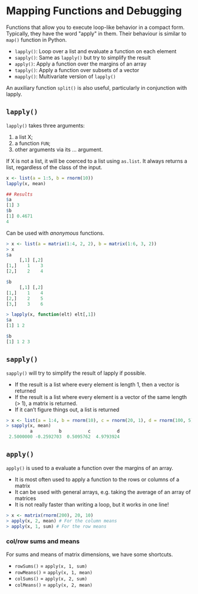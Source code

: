 
# Mapping Functions and Debugging

Functions that allow you to execute loop-like behavior in a compact form. Typically, they have the word "apply" in them. Their behaviour is similar to `map()` function in Python.

- `lapply()`: Loop over a list and evaluate a function on each element
- `sapply()`: Same as `lapply()` but try to simplify the result
- `apply()`: Apply a function over the margins of an array
- `tapply()`: Apply a function over subsets of a vector
- `mapply()`: Multivariate version of `lapply()`

An auxiliary function `split()` is also useful, particularly in conjunction with lapply.

## `lapply()`

`lapply()` takes three arguments: 
1. a list X; 
2. a function `FUN`; 
3. other arguments via its ... argument. 

If X is not a list, it will be coerced to a list using `as.list`. It always returns a list, regardless of the class of the input.

```r
x <- list(a = 1:5, b = rnorm(10))
lapply(x, mean)

## Results
$a
[1] 3
$b
[1] 0.4671
4
```
Can be used with *anonymous* functions.

```r
> x <- list(a = matrix(1:4, 2, 2), b = matrix(1:6, 3, 2))
> x
$a
     [,1] [,2]
[1,]    1    3
[2,]    2    4

$b
     [,1] [,2]
[1,]    1    4
[2,]    2    5
[3,]    3    6

> lapply(x, function(elt) elt[,1])
$a
[1] 1 2

$b
[1] 1 2 3
```

## `sapply()`

`sapply()` will try to simplify the result of lapply if possible.
- If the result is a list where every element is length 1, then a vector is returned
- If the result is a list where every element is a vector of the same length (> 1), a matrix is returned.
- If it can’t figure things out, a list is returned

```r
> x <- list(a = 1:4, b = rnorm(10), c = rnorm(20, 1), d = rnorm(100, 5))
> sapply(x, mean)
         a          b          c          d 
 2.5000000 -0.2592703  0.5095762  4.9793924 
```

## `apply()`

`apply()` is used to a evaluate a function over the margins of an array.
- It is most often used to apply a function to the rows or columns of a matrix
- It can be used with general arrays, e.g. taking the average of an array of matrices
- It is not really faster than writing a loop, but it works in one line!
```r
> x <- matrix(rnorm(200), 20, 10)
> apply(x, 2, mean) # For the column means
> apply(x, 1, sum) # For the row means
```

### col/row sums and means
For sums and means of matrix dimensions, we have some shortcuts.

- `rowSums()` = `apply(x, 1, sum)`
- `rowMeans()` = `apply(x, 1, mean)`
- `colSums()` = `apply(x, 2, sum)`
- `colMeans()` = `apply(x, 2, mean)`


<!--stackedit_data:
eyJoaXN0b3J5IjpbMjA1NDkwNDcxLC0yMDEwNDEyNDUyLDIwND
AzNzc0NTEsLTE3NjgxMTA5MTNdfQ==
-->